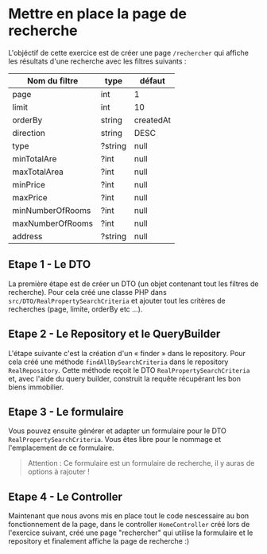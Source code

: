 # Mettre en place la page de recherche

L'objéctif de cette exercice est de créer une page `/rechercher` qui affiche les résultats d'une recherche avec les filtres suivants :

| Nom du filtre    | type    | défaut    |
| ---------------- | ------- | --------- |
| page             | int     | 1         |
| limit            | int     | 10        |
| orderBy          | string  | createdAt |
| direction        | string  | DESC      |
| type             | ?string | null      |
| minTotalAre      | ?int    | null      |
| maxTotalArea     | ?int    | null      |
| minPrice         | ?int    | null      |
| maxPrice         | ?int    | null      |
| minNumberOfRooms | ?int    | null      |
| maxNumberOfRooms | ?int    | null      |
| address          | ?string | null      |

## Etape 1 - Le DTO

La première étape est de créer un DTO (un objet contenant tout les filtres de recherche). Pour cela créé une classe PHP dans `src/DTO/RealPropertySearchCriteria` et ajouter tout les critères de recherches (page, limite, orderBy etc ...).

## Etape 2 - Le Repository et le QueryBuilder

L'étape suivante c'est la création d'un « finder » dans le repository. Pour cela créé une méthode `findAllBySearchCriteria` dans le repository `RealRepository`. Cette méthode reçoit le DTO `RealPropertySearchCriteria` et, avec l'aide du query builder, construit la requête récupérant les bon biens immobilier.

## Etape 3 - Le formulaire

Vous pouvez ensuite générer et adapter un formulaire pour le DTO `RealPropertySearchCriteria`. Vous êtes libre pour le nommage et l'emplacement de ce formulaire.

> Attention : Ce formulaire est un formulaire de recherche, il y auras de options à rajouter !

## Etape 4 - Le Controller

Maintenant que nous avons mis en place tout le code nescessaire au bon fonctionnement de la page, dans le controller `HomeController` créé lors de l'exercice suivant, créé une page "rechercher" qui utilise la formulaire et le repository et finalement affiche la page de recherche :)
